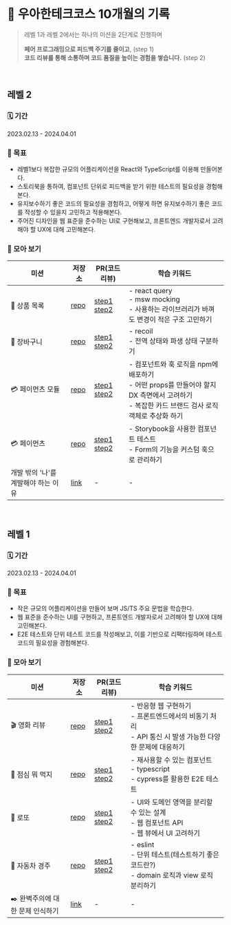 # 🐼 우아한테크코스 10개월의 기록

> 레벨 1과 레벨 2에서는 하나의 미션을 2단계로 진행하며
>
> **페어 프로그래밍으로 피드백 주기를 줄이고**, (step 1)  
> **코드 리뷰를 통해 소통하며 코드 품질을 높이는 경험을 쌓습니다.** (step 2)

<br/>

## 레벨 2

### 🗓️ 기간

2023.02.13 - 2024.04.01

### 🎯 목표
- 레벨1보다 복잡한 규모의 어플리케이션을 React와 TypeScript를 이용해 만들어본다.
- 스토리북을 통하여, 컴포넌트 단위로 피드백을 받기 위한 테스트의 필요성을 경험해본다.
- 유지보수하기 좋은 코드의 필요성을 경험하고, 어떻게 하면 유지보수하기 좋은 코드를 작성할 수 있을지 고민하고 적용해본다.
- 주어진 디자인을 웹 표준을 준수하는 UI로 구현해보고, 프론트엔드 개발자로서 고려해야 할 UX에 대해 고민해본다.

### 📝 모아 보기

<table>
  <thead>
    <th>미션</th>
    <th>저장소</th>
    <th>PR(코드리뷰)</th>
    <th>학습 키워드</th>
  </thead>

  <tbody>
    <tr>
      <td>👟 상품 목록</td>
      <td>
        <a href="https://github.com/woowacourse/react-shopping-products/tree/llqqssttyy">repo</a>
      </td>
      <td>
        <a href="https://github.com/woowacourse/react-shopping-products/pull/14">step1</a>
        <a href="https://github.com/woowacourse/react-shopping-products/pull/68">step2</a>
      </td>
      <td>
        - react query<br/>
        - msw mocking<br/>
        - 사용하는 라이브러리가 바껴도 변경이 적은 구조 고민하기<br/>
      </td>
    </tr>
    <tr>
      <td>🛒 장바구니</td>
      <td>
      <a href="https://github.com/woowacourse/react-shopping-cart/tree/llqqssttyy">repo</a></td>
      </td>
      <td>
        <a href="https://github.com/woowacourse/react-shopping-cart/pull/270">step1</a>
        <a href="https://github.com/woowacourse/react-shopping-cart/pull/314">step2</a>
      </td>
      <td>
        - recoil<br/>
        - 전역 상태와 파생 상태 구분하기<br/>
      </td>
    </tr>
    <tr>
      <td>💳 페이먼츠 모듈</td>
      <td>
      <a href="https://github.com/woowacourse/react-modules/tree/llqqssttyy">repo</a></td>
      </td>
      <td>
        <a href="https://github.com/woowacourse/react-modules/pull/18">step1</a>
        <a href="https://github.com/woowacourse/javascript-lotto/pull/331">step2</a>
      </td>
      <td>
        - 컴포넌트와 훅 로직을 npm에 배포하기<br/>
        - 어떤 props를 만들어야 할지 DX 측면에서 고려하기<br/>
        - 복잡한 카드 브랜드 검사 로직 객체로 추상화 하기
      </td>
    </tr>
    <tr>
      <td>💳 페이먼츠</td>
      <td><a href="https://github.com/woowacourse/react-payments/tree/llqqssttyy">repo</a></td>
      <td>
        <a href="https://github.com/woowacourse/react-payments/pull/360">step1</a>
        <a href="https://github.com/woowacourse/react-payments/pull/390">step2</a>
      </td>
      <td>
        - Storybook을 사용한 컴포넌트 테스트<br/>
        - Form의 기능을 커스텀 훅으로 관리하기<br/>
      </td>
    </tr>
    <tr>
      <td>개발 밖의 '나'를 계발해야 하는 이유</td>
      <td><a href="https://github.com/llqqssttyy/woowa-writing/blob/llqqssttyy/Level2.md">link</a></td>
      <td>-</td>
      <td>-</td>
    </tr>
  </tbody>
</table>

<br/>

## 레벨 1

### 🗓️ 기간

2023.02.13 - 2024.04.01

### 🎯 목표

- 작은 규모의 어플리케이션을 만들어 보며 JS/TS 주요 문법을 학습한다.
- 웹 표준을 준수하는 UI를 구현하고, 프론트엔드 개발자로서 고려해야 할 UX에 대해 고민해본다.
- E2E 테스트와 단위 테스트 코드를 작성해보고, 이를 기반으로 리팩터링하며 테스트 코드의 필요성을 경험해본다.

### 📝 모아 보기

<table>
  <thead>
    <th>미션</th>
    <th>저장소</th>
    <th>PR(코드리뷰)</th>
    <th>학습 키워드</th>
  </thead>

  <tbody>
    <tr>
      <td>🎬 영화 리뷰</td>
      <td>
        <a href="https://github.com/llqqssttyy/javascript-movie-review/tree/llqqssttyy">repo</a>
      </td>
      <td>
        <a href="https://github.com/woowacourse/javascript-movie-review/pull/113">step1</a>
        <a href="https://github.com/woowacourse/javascript-movie-review/pull/153">step2</a>
      </td>
      <td>
        - 반응형 웹 구현하기<br/>
        - 프론트엔드에서의 비동기 처리<br/>
        - API 통신 시 발생 가능한 다양한 문제에 대응하기<br/>
      </td>
    </tr>
    <tr>
      <td>🍴 점심 뭐 먹지</td>
      <td>
      <a href="https://github.com/llqqssttyy/javascript-lunch/tree/llqqssttyy">repo</a></td>
      </td>
      <td>
        <a href="https://github.com/woowacourse/javascript-lunch/pull/131">step1</a>
        <a href="https://github.com/woowacourse/javascript-lunch/pull/167">step2</a>
      </td>
      <td>
        - 재사용할 수 있는 컴포넌트<br/>
        - typescript<br/>
        - cypress를 활용한 E2E 테스트<br/>
      </td>
    </tr>
    <tr>
      <td>💸 로또</td>
      <td>
      <a href="https://github.com/llqqssttyy/javascript-lotto/tree/llqqssttyy">repo</a></td>
      </td>
      <td>
        <a href="https://github.com/woowacourse/javascript-lotto/pull/291">step1</a>
        <a href="https://github.com/woowacourse/javascript-lotto/pull/331">step2</a>
      </td>
      <td>
        - UI와 도메인 영역을 분리할 수 있는 설계<br/>
        - 웹 컴포넌트 API<br/>
        - 웹 뷰에서 UI 고려하기
      </td>
    </tr>
    <tr>
      <td>🚗 자동차 경주</td>
      <td><a href="https://github.com/llqqssttyy/javascript-racingcar/tree/llqqssttyy">repo</a></td>
      <td>
        <a href="https://github.com/woowacourse/javascript-racingcar/pull/256">step1</a>
        <a href="https://github.com/woowacourse/javascript-racingcar/pull/307">step2</a>
      </td>
      <td>
        - eslint<br/>
        - 단위 테스트(테스트하기 좋은 코드란?)<br/>
        - domain 로직과 view 로직 분리하기<br/>
      </td>
    </tr>
    <tr>
      <td>✒️ 완벽주의에 대한 문제 인식하기</td>
      <td><a href="https://github.com/llqqssttyy/woowa-writing/blob/llqqssttyy/Level1.md">link</a></td>
      <td>-</td>
      <td>-</td>
    </tr>
  </tbody>
</table>

<br/>
